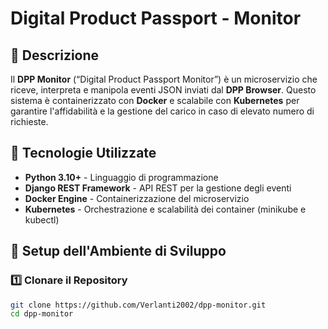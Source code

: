 # Digital Product Passport - Monitor

## 📌 Descrizione
Il **DPP Monitor** (“Digital Product Passport Monitor”) è un microservizio che riceve, interpreta e manipola eventi JSON inviati dal **DPP Browser**. Questo sistema è containerizzato con **Docker** e scalabile con **Kubernetes** per garantire l'affidabilità e la gestione del carico in caso di elevato numero di richieste.

## 📌 Tecnologie Utilizzate
- **Python 3.10+** - Linguaggio di programmazione
- **Django REST Framework** - API REST per la gestione degli eventi
- **Docker Engine** - Containerizzazione del microservizio
- **Kubernetes** - Orchestrazione e scalabilità dei container (minikube e kubectl)


## 📌 Setup dell'Ambiente di Sviluppo
### 1️⃣ Clonare il Repository
```bash
git clone https://github.com/Verlanti2002/dpp-monitor.git
cd dpp-monitor

